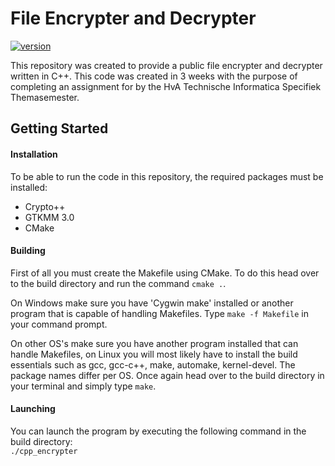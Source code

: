 # File Encrypter and Decrypter

[![version](https://img.shields.io/badge/version-v1.0.0-brightgreen)]()

This repository was created to provide a public file encrypter and decrypter written
in C++. This code was created in 3 weeks with the purpose of completing an assignment for
by the HvA Technische Informatica Specifiek Themasemester.

## Getting Started

#### Installation

To be able to run the code in this repository, the required packages must be installed:   

* Crypto++  
* GTKMM 3.0
* CMake

#### Building
First of all you must create the Makefile using CMake. To do this head over to the build directory and run the command `cmake .`.

On Windows make sure you have 'Cygwin make' installed or another program that is capable of handling Makefiles. 
Type `make -f Makefile` in your command prompt.

On other OS's make sure you have another program installed that can handle Makefiles, on Linux
you will most likely have to install the build essentials such as 
gcc, gcc-c++, make, automake, kernel-devel. The package names differ per OS. Once again head over to the build
directory in your terminal and simply type `make`.

#### Launching

You can launch the program by executing the following command in the build directory:   
`./cpp_encrypter`
